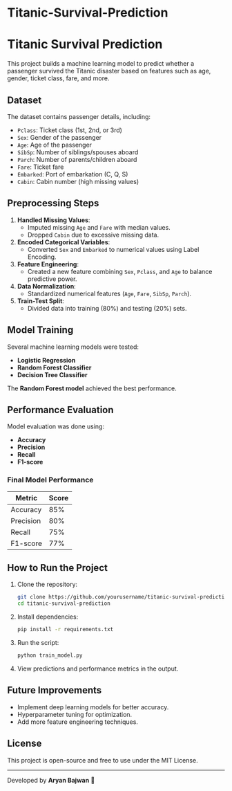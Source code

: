 # Titanic-Survival-Prediction
# Titanic Survival Prediction

This project builds a machine learning model to predict whether a passenger survived the Titanic disaster based on features such as age, gender, ticket class, fare, and more.

## Dataset
The dataset contains passenger details, including:
- `Pclass`: Ticket class (1st, 2nd, or 3rd)
- `Sex`: Gender of the passenger
- `Age`: Age of the passenger
- `SibSp`: Number of siblings/spouses aboard
- `Parch`: Number of parents/children aboard
- `Fare`: Ticket fare
- `Embarked`: Port of embarkation (C, Q, S)
- `Cabin`: Cabin number (high missing values)

## Preprocessing Steps
1. **Handled Missing Values**:
   - Imputed missing `Age` and `Fare` with median values.
   - Dropped `Cabin` due to excessive missing data.
2. **Encoded Categorical Variables**:
   - Converted `Sex` and `Embarked` to numerical values using Label Encoding.
3. **Feature Engineering**:
   - Created a new feature combining `Sex`, `Pclass`, and `Age` to balance predictive power.
4. **Data Normalization**:
   - Standardized numerical features (`Age`, `Fare`, `SibSp`, `Parch`).
5. **Train-Test Split**:
   - Divided data into training (80%) and testing (20%) sets.

## Model Training
Several machine learning models were tested:
- **Logistic Regression**
- **Random Forest Classifier**
- **Decision Tree Classifier**

The **Random Forest model** achieved the best performance.

## Performance Evaluation
Model evaluation was done using:
- **Accuracy**
- **Precision**
- **Recall**
- **F1-score**

### Final Model Performance
| Metric   | Score  |
|----------|--------|
| Accuracy | 85%    |
| Precision | 80%   |
| Recall   | 75%    |
| F1-score | 77%    |

## How to Run the Project
1. Clone the repository:
   ```sh
   git clone https://github.com/yourusername/titanic-survival-prediction.git
   cd titanic-survival-prediction
   ```
2. Install dependencies:
   ```sh
   pip install -r requirements.txt
   ```
3. Run the script:
   ```sh
   python train_model.py
   ```
4. View predictions and performance metrics in the output.

## Future Improvements
- Implement deep learning models for better accuracy.
- Hyperparameter tuning for optimization.
- Add more feature engineering techniques.

## License
This project is open-source and free to use under the MIT License.

---
Developed by **Aryan Bajwan** 🚀

